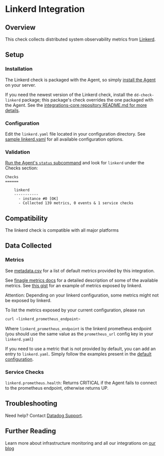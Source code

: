 # Linkerd Integration

## Overview

This check collects distributed system observability metrics from [Linkerd][1].

## Setup
### Installation

The Linkerd check is packaged with the Agent, so simply [install the Agent][2] on your server.

If you need the newest version of the Linkerd check, install the `dd-check-linkerd` package; this package's check overrides the one packaged with the Agent. See the [integrations-core repository README.md for more details][3].

### Configuration

Edit the `linkerd.yaml` file located in your configuration directory.
See [sample linkerd.yaml][4] for all available configuration options.

### Validation

[Run the Agent's `status` subcommand][5] and look for `linkerd` under the Checks section:

    Checks
    ======

        linkerd
        -----------
          - instance #0 [OK]
          - Collected 139 metrics, 0 events & 1 service checks

## Compatibility

The linkerd check is compatible with all major platforms

## Data Collected
### Metrics

See [metadata.csv][6] for a list of default metrics provided by this integration.

See [finagle metrics docs][7] for a detailed description of some of the available metrics.
See [this gist][8] for an example of metrics exposed by linkerd.

Attention: Depending on your linkerd configuration, some metrics might not be exposed by linkerd.

To list the metrics exposed by your current configuration, please run
```bash
curl <linkerd_prometheus_endpoint>
```
Where `linkerd_prometheus_endpoint` is the linkerd prometheus endpoint (you should use the same value as the `prometheus_url` config key in your `linkerd.yaml`)

If you need to use a metric that is not provided by default, you can add an entry to `linkerd.yaml`.
Simply follow the examples present in the [default configuration](https://github.com/DataDog/integrations-core/blob/master/linkerd/conf.yaml.example).

### Service Checks

`linkerd.prometheus.health`:
Returns CRITICAL if the Agent fails to connect to the prometheus endpoint, otherwise returns UP.

## Troubleshooting
Need help? Contact [Datadog Support][9].

## Further Reading
Learn more about infrastructure monitoring and all our integrations on [our blog][10]


[1]: https://linkerd.io/
[2]: https://app.datadoghq.com/account/settings#agent
[3]: https://docs.datadoghq.com/agent/faq/install-core-extra/
[4]: https://github.com/DataDog/integrations-core/blob/master/linkerd/conf.yaml.example
[5]: https://docs.datadoghq.com/agent/faq/agent-commands/#agent-status-and-information
[6]: https://github.com/DataDog/integrations-core/blob/master/linkerd/metadata.csv
[7]: https://twitter.github.io/finagle/guide/Metrics.html
[8]: https://gist.githubusercontent.com/arbll/2f63a5375a4d6d5acface6ca8a51e2ab/raw/bc35ed4f0f4bac7e2643a6009f45f9068f4c1d12/gistfile1.txt
[9]: http://docs.datadoghq.com/help/
[10]: https://www.datadoghq.com/blog/
